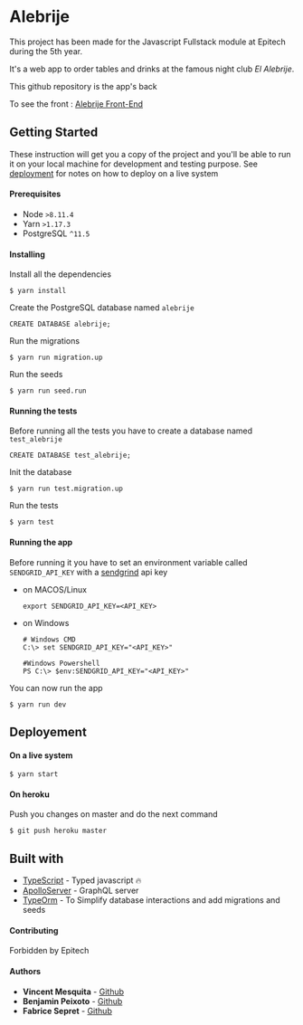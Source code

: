 # Alebrije

This project has been made for the Javascript Fullstack module at Epitech during the 5th year.

It's a web app to order tables and drinks at the famous night club _El Alebrije_.

This github repository is the app's back

To see the front : [Alebrije Front-End](https://github.com/benjyup/Alebrije-front)

## Getting Started
These instruction will get you a copy of the project and you'll be able to run it on your local machine for development and testing purpose. See [deployment](#deployement) for notes on how to deploy on a live system

#### Prerequisites

* Node `>8.11.4`
* Yarn `>1.17.3`
* PostgreSQL `^11.5`

#### Installing
Install all the dependencies
```
$ yarn install
```

Create the PostgreSQL database named `alebrije`
```postgres-sql
CREATE DATABASE alebrije;
```

Run the migrations
```
$ yarn run migration.up
```

Run the seeds
```
$ yarn run seed.run
```

#### Running the tests

Before running all the tests you have to create a database named `test_alebrije`
```postgres-sql
CREATE DATABASE test_alebrije;
```

Init the database
```
$ yarn run test.migration.up
```

Run the tests
```
$ yarn test
```

#### Running the app
Before running it you have to set an environment variable called `SENDGRID_API_KEY` with a [sendgrind](https://sendgrid.com/) api key

* on MACOS/Linux
    ```
    export SENDGRID_API_KEY=<API_KEY>
    ```
* on Windows
    ```
    # Windows CMD
    C:\> set SENDGRID_API_KEY="<API_KEY>"
    
    #Windows Powershell
    PS C:\> $env:SENDGRID_API_KEY="<API_KEY>"
    ```
You can now run the app
```
$ yarn run dev
```

## Deployement
#### On a live system
```
$ yarn start
```

#### On heroku
Push you changes on master and do the next command
```
$ git push heroku master
```

## Built with
* [TypeScript](https://www.typescriptlang.org/) - Typed javascript :fire:
* [ApolloServer](https://www.apollographql.com/docs/apollo-server/) - GraphQL server
* [TypeOrm](https://typeorm.io/#/) - To Simplify database interactions and add migrations and seeds

#### Contributing
Forbidden by Epitech

#### Authors
* **Vincent Mesquita** - [Github](https://github.com/My42)
* **Benjamin Peixoto** - [Github](https://github.com/benjyup)
* **Fabrice Sepret** - [Github](https://github.com/fsepret)
